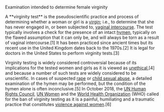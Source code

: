 Examination intended to determine female virginity

A \*\*virginity test\*\* is the pseudoscientific practice and process of
determining whether a woman or girl is a [virgin](/wiki/Virgin "Virgin");
i.e., to determine that she has never engaged in, or been subjected to,
[vaginal intercourse](/wiki/Sexual\_intercourse "Sexual intercourse"). The test
typically involves a check for the presence of an intact [hymen](/wiki/Hymen
"Hymen"), typically on the flawed assumption that it can only be, and will
always be torn as a result of vaginal intercourse.[1] It has been practiced
since ancient times but its recent use in the United Kingdom dates back to the
1970s.[2] It is legal for doctors in the United States to perform virginity
tests.[3]

Virginity testing is widely considered controversial because of its
implications for the tested women and girls as it is viewed as
[unethical](/wiki/Ethics "Ethics"),[4] and because a number of such tests are
widely considered to be unscientific. In cases of suspected [rape](/wiki/Rape
"Rape") or [child sexual abuse](/wiki/Child\_sexual\_abuse "Child sexual
abuse"), a detailed examination of the hymen may be performed, but the
condition of the hymen alone is often inconclusive.[5] In October 2018, the
[UN Human Rights Council](/wiki/UN\_Human\_Rights\_Council "UN Human Rights
Council"), [UN Women](/wiki/UN\_Women "UN Women") and the [World Health
Organization](/wiki/World\_Health\_Organization "World Health Organization")
(WHO) called for the ban of virginity testing as it is a painful, humiliating
and a traumatic practice that constitutes [violence against
women](/wiki/Violence\_against\_women "Violence against women").[6]
